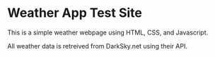 # Weather App Test Site
This is a simple weather webpage using HTML, CSS, and Javascript.

All weather data is retreived from DarkSky.net using their API.

